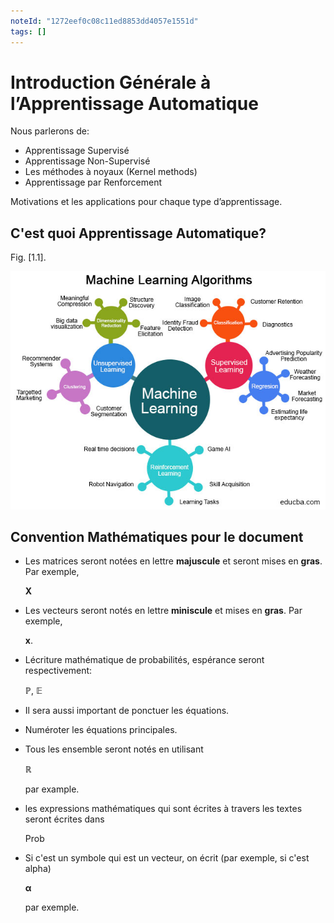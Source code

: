 ```yaml
---
noteId: "1272eef0c08c11ed8853dd4057e1551d"
tags: []
---
```


# Introduction Générale à l’Apprentissage Automatique

Nous parlerons de:

- Apprentissage Supervisé
- Apprentissage Non-Supervisé
- Les méthodes à noyaux (Kernel methods)
- Apprentissage par Renforcement

Motivations et les applications pour chaque type d’apprentissage.

## C'est quoi Apprentissage Automatique?

Fig. [1.1].

![Les types d'I.A](images/Categories-of-Machine-Learning.jpg)

## Convention Mathématiques pour le document

- Les matrices seront notées en lettre **majuscule** et seront mises en **gras**. Par exemple,

  $\mathbf{X}$

- Les vecteurs seront notés en lettre **miniscule** et mises en **gras**. Par exemple,

  $\mathbf{x}$.

- Lécriture mathématique de probabilités, espérance seront respectivement:

  $\mathbb{P}$, $\mathbb{E}$

- Il sera aussi important de ponctuer les équations.

- Numéroter les équations principales.

- Tous les ensemble seront notés en utilisant

  $\mathbb{R}$

  par example.

- les expressions mathématiques qui sont écrites à travers les textes
  seront écrites dans

  $\operatorname{Prob}$

- Si c'est un symbole qui est un vecteur, on écrit (par exemple, si c'est alpha)

  $\boldsymbol{\alpha}$

  par exemple.

